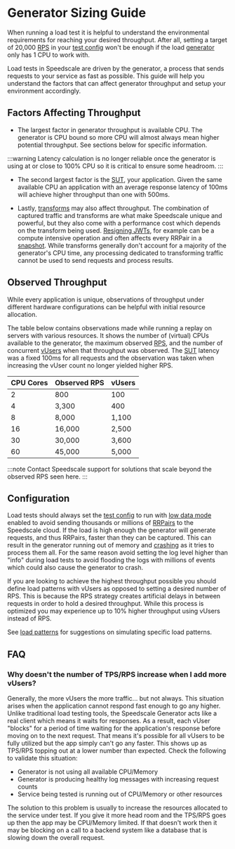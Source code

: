 # Generator Sizing Guide

When running a load test it is helpful to understand the environmental
requirements for reaching your desired throughput.  After all, setting a target
of 20,000 [RPS](/reference/glossary.md#requests-per-second) in your [test
config](/reference/glossary.md#test-config) won't be enough if the load
[generator](/reference/glossary.md#generator) only has 1 CPU to work with.

Load tests in Speedscale are driven by the generator, a process that sends
requests to your service as fast as possible. This guide will help you
understand the factors that can affect generator throughput and setup your
environment accordingly.

## Factors Affecting Throughput

- The largest factor in generator throughput is available CPU. The generator is
  CPU bound so more CPU will almost always mean higher potential throughput.
See sections below for specific information.

:::warning
Latency calculation is no longer reliable once the generator is using at or
close to 100% CPU so it is critical to ensure some headroom.
:::

- The second largest factor is the [SUT](/reference/glossary.md#sut), your
application.  Given the same available CPU an application with an average
response latency of 100ms will achieve higher throughput than one with 500ms.

- Lastly, [transforms](/reference/glossary.md#transform) may also affect
  throughput.  The combination of captured traffic and transforms are what make
Speedscale unique and powerful, but they also come with a performance cost
which depends on the transform being used.  [Resigning
JWTs](/reference/transform-traffic/transforms/jwt_resign/), for example can be
a compute intensive operation and often affects every RRPair in a
[snapshot](/reference/glossary.md#snapshot).  While transforms generally don't
account for a majority of the generator's CPU time, any processing dedicated to
transforming traffic cannot be used to send requests and process results.

## Observed Throughput

While every application is unique, observations of throughput under different
hardware configurations can be helpful with initial resource allocation.

The table below contains observations made while running a replay on servers
with various resources.  It shows the number of (virtual) CPUs available to the
generator, the maximum observed
[RPS](/reference/glossary.md#requests-per-second), and the number of concurrent
[vUsers](/reference/glossary.md#vuser) when that throughput was observed.  The
[SUT](/reference/glossary.md#sut) latency was a fixed 100ms for all requests
and the observation was taken when increasing the vUser count no longer yielded
higher RPS.

<!-- Speedscale editor: changes to this table MUST be reflected in the kraken tests at validation_scripts/generator_perf_sla/ -->
| CPU Cores | Observed RPS | vUsers |
| --------- | ------------ | ------ |
| 2         | 800          | 100    |
| 4         | 3,300        | 400    |
| 8         | 8,000        | 1,100  |
| 16        | 16,000       | 2,500  |
| 30        | 30,000       | 3,600  |
| 60        | 45,000       | 5,000  |
<!-- Speedscale editor: changes to this table MUST be reflected in the kraken tests at validation_scripts/generator_perf_sla/ -->

:::note
Contact Speedscale support for solutions that scale beyond the observed RPS seen here.
:::

## Configuration

Load tests should always set the [test
config](/reference/glossary.md#test-config) to run with [low data
mode](/reference/glossary.md#low-data-mode) enabled to avoid sending thousands
or millions of [RRPairs](/reference/glossary.md#rrpair) to the Speedscale
cloud.  If the load is high enough the generator will generate requests, and
thus RRPairs, faster than they can be captured.  This can result in the
generator running out of memory and
[crashing](/reference/faq/#communication-with-the-generator-was-lost-during-replay)
as it tries to process them all. For the same reason avoid setting the log
level higher than "info" during load tests to avoid flooding the logs with
millions of events which could also cause the generator to crash.

If you are looking to achieve the highest throughput possible you should define
load patterns with vUsers as opposed to setting a desired number of RPS.  This
is because the RPS strategy creates artificial delays in between requests in
order to hold a desired throughput.  While this process is optimized you may
experience up to 10% higher throughput using vUsers instead of RPS.

See [load patterns](/guides/load-patterns/) for suggestions on simulating specific load patterns.

## FAQ

### Why doesn't the number of TPS/RPS increase when I add more vUsers?

Generally, the more vUsers the more traffic... but not always. This situation arises when the application cannot respond fast enough to go any higher. Unlike traditional load testing tools, the Speedscale Generator acts like a real client which means it waits for responses. As a result, each vUser "blocks" for a period of time waiting for the application's response before moving on to the next request. That means it's possible for all vUsers to be fully utilized but the app simply can't go any faster. This shows up as TPS/RPS topping out at a lower number than expected. Check the following to validate this situation:

* Generator is not using all available CPU/Memory
* Generator is producing healthy log messages with increasing request counts
* Service being tested is running out of CPU/Memory or other resources

The solution to this problem is usually to increase the resources allocated to the service under test. If you give it more head room and the TPS/RPS goes up then the app may be CPU/Memory limited. If that doesn't work then it may be blocking on a call to a backend system like a database that is slowing down the overall request.